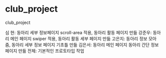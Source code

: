 # club_project
club_project

심 현: 동아리 세부 정보페이지 scroll-area 적용, 동아리 활동 페이지 만듦
강준우: 동아리 메인 페이지 swiper 적용, 동아리 활동 세부 페이지 만듦
고은지: 동아리 정보 모아줌, 동아리 세부 정보 페이지 기초틀 만듦
김은서: 동아리 메인 페이지 동아리 간단 정보 페이지 만듦
전체: 기본적인 프로토타입 작업
